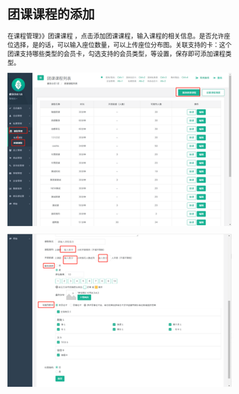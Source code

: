 # 团课课程的添加

在课程管理》》团课课程 ，点击添加团课课程，输入课程的相关信息。是否允许座位选择，是的话，可以输入座位数量，可以上传座位分布图。关联支持的卡：这个团课支持哪些类型的会员卡，勾选支持的会员类型，等设置，保存即可添加课程类型。

![](../.gitbook/assets/1%20%2828%29.png)

![](../.gitbook/assets/2%20%2832%29.png)

